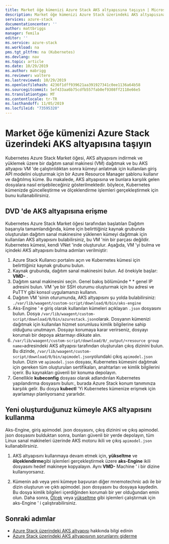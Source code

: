 ```yaml
---
title: Market öğe kümenizi Azure Stack AKS altyapısına taşıyın | Microsoft Docs
description: Market öğe kümenizi Azure Stack üzerindeki AKS altyapısına taşımayı öğrenin.
services: azure-stack
documentationcenter: ''
author: mattbriggs
manager: femila
editor: ''
ms.service: azure-stack
ms.workload: na
pms.tgt_pltfrm: na (Kubernetes)
ms.devlang: nav
ms.topic: article
ms.date: 10/29/2019
ms.author: mabrigg
ms.reviewer: waltero
ms.lastreviewed: 10/29/2019
ms.openlocfilehash: 4236f1dff939621aa391927341c0ee1136a64b58
ms.sourcegitcommit: 5ef433aa6b75cdfb557fab0ef9308ff2118e66e5
ms.translationtype: MT
ms.contentlocale: tr-TR
ms.lasthandoff: 11/05/2019
ms.locfileid: "73595320"
---
```

# <a name="move-your-marketplace-item-cluster-to-the-aks-engine-on-azure-stack"></a>Market öğe kümenizi Azure Stack üzerindeki AKS altyapısına taşıyın

Kubernetes Azure Stack Market öğesi, AKS altyapısını indirmek ve yüklemek üzere bir dağıtım sanal makinesi (VM) dağıtmak ve bu AKS altyapısı VM 'de çalıştırıldıktan sonra kümeyi anlatmak için kullanılan giriş API modelini oluşturmak için bir Azure Resource Manager şablonu kullanır ve dağıtılmış küme. Bu makalede, AKS altyapısına ve bunlara karşılık gelen dosyalara nasıl erişebileceğiniz gösterilmektedir. böylece, Kubernetes kümenizde güncelleştirme ve ölçeklendirme işlemleri gerçekleştirmek için bunu kullanabilirsiniz.

## <a name="access-aks-engine-in-the-dvm"></a>DVD 'de AKS altyapısına erişme

Kubernetes Azure Stack Market öğesi tarafından başlatılan Dağıtım başarıyla tamamlandığında, küme için belirttiğiniz kaynak grubunda oluşturulan dağıtım sanal makinesine yüklenen kümeyi dağıtmak için kullanılan AKS altyapısını bulabilirsiniz, bu VM 'nin bir parçası değildir. Kubernetes kümesi, kendi VNet 'inde oluşturulur. Aşağıda, VM 'yi bulma ve içindeki AKS altyapısını bulma adımları verilmiştir:

1.  Azure Stack Kullanıcı portalını açın ve Kubernetes kümesi için belirttiğiniz kaynak grubunu bulun.
2.  Kaynak grubunda, dağıtım sanal makinesini bulun. Ad önekiyle başlar: **VMD-** .
3.  Dağıtım sanal makinesini seçin. Genel bakış bölümünde * * genel IP adresini bulun. VM 'ye bir SSH oturumu oluşturmak için bu adresi ve PuTTY gibi konsol uygulamanızı kullanın.
4.  Dağıtım VM 'sinin oturumunda, AKS altyapısını şu yolda bulabilirsiniz: `./var/lib/waagent/custom-script/download/0/bin/aks-engine`
5.  Aks-Engine ' e giriş olarak kullanılan kümeleri açıklayan `.json` dosyasını bulun. Dosya `/var/lib/waagent/custom-script/download/0/bin/azurestack.json`olarak. Dosyanın kümenizi dağıtmak için kullanılan hizmet sorumlusu kimlik bilgilerine sahip olduğunu unutmayın. Dosyayı korumaya karar verirseniz, dosyayı korumalı bir depoya aktarmayı dikkate alın.
6.  `/var/lib/waagent/custom-script/download/0/_output/<resource group name>`adresindeki AKS altyapısı tarafından oluşturulan çıkış dizinini bulun. Bu dizinde, `/var/lib/waagent/custom-script/download/0/bin/apimodel.json`yolundaki çıkış `apimodel.json` bulun. Dizin ve `apimodel.json` dosyası, Kubernetes kümesini dağıtmak için gereken tüm oluşturulan sertifikaları, anahtarları ve kimlik bilgilerini içerir. Bu kaynakları güvenli bir konuma depolayın.
7.  Genellikle **kubeconfig** dosyası olarak adlandırılan Kubernetes yapılandırma dosyasını bulun:, burada Azure Stack konum tanımınıza karşılık gelir. Bu dosya **kubectl** 'Yi Kubernetes kümenize erişmek için ayarlamayı planlıyorsanız yararlıdır.

## <a name="use-the-aks-engine-with-your-newly-created-cluster"></a>Yeni oluşturduğunuz kümeyle AKS altyapısını kullanma

Aks-Engine, giriş apimodel. json dosyasını, çıkış dizinini ve çıkış apimodel. json dosyasını bulduktan sonra, bunları güvenli bir yerde depolayın, tüm Linux sanal makineleri üzerinde AKS motoru ikili ve çıkış `apimodel.json` kullanabilirsiniz.

1.  AKS altyapısını kullanmaya devam etmek için, **yükseltme** ve **ölçeklendirme**gibi işlemleri gerçekleştirmek üzere **aks-Engine** ikili dosyasını hedef makineye kopyalayın. Aynı **VMD-** Machine ' i bir dizine kullanıyorsanız.

2.  Kümenin adı veya yeni kümeye başvuran diğer mnemotechnic adı ile bir dizin oluşturun ve çıktı apimodel. json dosyasını bu dosyaya kaydedin. Bu dosya kimlik bilgileri içerdiğinden korumalı bir yer olduğundan emin olun. Daha sonra, [Ölçek](azure-stack-kubernetes-aks-engine-scale.md) veya [yükseltme](azure-stack-kubernetes-aks-engine-upgrade.md) gibi işlemleri çalıştırmak için aks-Engine ' i çalıştırabilirsiniz.

## <a name="next-steps"></a>Sonraki adımlar

- [Azure Stack üzerindeki AKS altyapısı](azure-stack-kubernetes-aks-engine-overview.md) hakkında bilgi edinin  
- [Azure Stack üzerindeki AKS altyapısının sorunlarını giderme](azure-stack-kubernetes-aks-engine-troubleshoot.md)  

